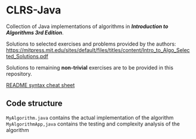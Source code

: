 # CLRS-Java

Collection of Java implementations of algorithms in **_Introduction to Algorithms 3rd Edition_**.

Solutions to selected exercises and problems provided by the authors:
https://mitpress.mit.edu/sites/default/files/titles/content/Intro_to_Algo_Selected_Solutions.pdf

Solutions to remaining **non-trivial** exercises are to be provided in this repository.

[README syntax cheat sheet](https://github.com/adam-p/markdown-here/wiki/Markdown-Cheatsheet)

## Code structure
`MyAlgorithm.java` contains the actual implementation of the algorithm
`MyAlgorithmApp,java` contains the testing and complexity analysis of the algorithm

